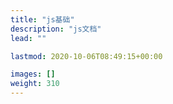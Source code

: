 ```yaml
---
title: "js基础"
description: "js文档"
lead: ""

lastmod: 2020-10-06T08:49:15+00:00

images: []
weight: 310
---
```

